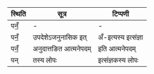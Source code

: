 | स्थिति | सूत्र | टिप्पणी |
| ----- | ------- | ------ |
| पनँ॒ | - | - |
| पनँ॒ | उपदेशेऽजनुनासिक इत् | अँ-इत्यस्य इत्संज्ञा |
| पनँ॒ | अनुदात्तङित आत्मनेपदम् | इति आत्मनेपदम् |
| पन् | तस्य लोपः | इत्संज्ञकस्य लोपः |
